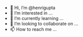 - 👋 Hi, I’m @henrigupta
- 👀 I’m interested in ...
- 🌱 I’m currently learning ...
- 💞️ I’m looking to collaborate on ...
- 📫 How to reach me ...

<!---
henrigupta/henrigupta is a ✨ special ✨ repository because its `README.md` (this file) appears on your GitHub profile.
You can click the Preview link to take a look at your changes.
--->
